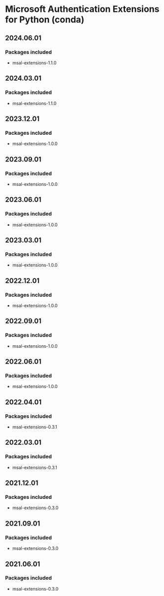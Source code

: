 # Microsoft Authentication Extensions for Python (conda)

## 2024.06.01

### Packages included

- msal-extensions-1.1.0

## 2024.03.01

### Packages included

- msal-extensions-1.1.0

## 2023.12.01

### Packages included

- msal-extensions-1.0.0

## 2023.09.01

### Packages included

- msal-extensions-1.0.0

## 2023.06.01

### Packages included

- msal-extensions-1.0.0

## 2023.03.01

### Packages included

- msal-extensions-1.0.0

## 2022.12.01

### Packages included

- msal-extensions-1.0.0

## 2022.09.01

### Packages included

- msal-extensions-1.0.0

## 2022.06.01

### Packages included

- msal-extensions-1.0.0

## 2022.04.01

### Packages included

- msal-extensions-0.3.1

## 2022.03.01

### Packages included

- msal-extensions-0.3.1

## 2021.12.01

### Packages included

- msal-extensions-0.3.0

## 2021.09.01

### Packages included

- msal-extensions-0.3.0

## 2021.06.01

### Packages included

- msal-extensions-0.3.0
